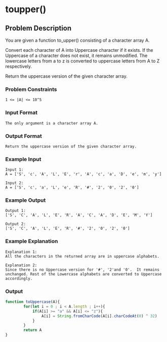 # toupper()

## Problem Description
You are given a function to_upper() consisting of a character array A.

Convert each character of A into Uppercase character if it exists. If the Uppercase of a character does not exist, it remains unmodified.
The lowercase letters from a to z is converted to uppercase letters from A to Z respectively.

Return the uppercase version of the given character array.

### Problem Constraints
````
1 <= |A| <= 10^5
````

### Input Format
````
The only argument is a character array A.
````

### Output Format
````
Return the uppercase version of the given character array.
````

### Example Input
````
Input 1:
A = ['S', 'c', 'A', 'L', 'E', 'r', 'A', 'c', 'a', 'D', 'e', 'm', 'y']

Input 2:
A = ['S', 'c', 'a', 'L', 'e', 'R', '#', '2', '0', '2', '0']
````

### Example Output
````
Output 1:
['S', 'C', 'A', 'L', 'E', 'R', 'A', 'C', 'A', 'D', 'E', 'M', 'Y']

Output 2:
['S', 'C', 'A', 'L', 'E', 'R', '#', '2', '0', '2', '0']
````

### Example Explanation
````
Explanation 1:
All the characters in the returned array are in uppercase alphabets.

Explanation 2:
Since there is no Uppercase version for '#', '2'and '0'.  It remains unchanged. Rest of the Lowercase alphabets are converted to Uppercase accordingly.
````

### Output

``` javascript showLineNumbers copy filename="JavaScript"
function toUppercase(A){
        for(let i = 0 ; i < A.length ; i++){
            if(A[i] >= "a" && A[i] <= "z"){
                A[i] = String.fromCharCode(A[i].charCodeAt(0) ^ 32)
            }
        }
        return A
}
```